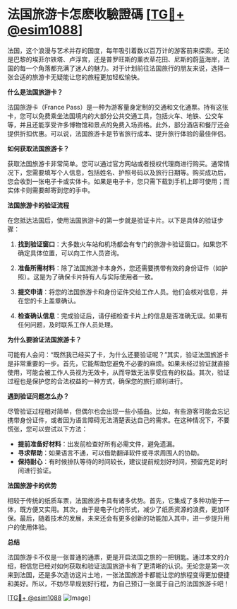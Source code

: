 # 法国旅游卡怎麽收驗證碼 [[TG💪+ @esim1088](https://t.me/s/esim1088)]

法国，这个浪漫与艺术并存的国度，每年吸引着数以百万计的游客前来探索。无论是巴黎的埃菲尔铁塔、卢浮宫，还是普罗旺斯的薰衣草花田、尼斯的蔚蓝海岸，法国的每一个角落都充满了迷人的魅力。对于计划前往法国旅行的朋友来说，选择一张合适的旅游卡无疑能让您的旅程更加轻松愉快。

**什么是法国旅游卡？**

法国旅游卡（France Pass）是一种为游客量身定制的交通和文化通票。持有这张卡，您可以免费乘坐法国境内的大部分公共交通工具，包括火车、地铁、公交车等，并且还能享受许多博物馆和景点的免费入场资格。此外，部分酒店和餐厅还会提供折扣优惠。可以说，法国旅游卡是节省旅行成本、提升旅行体验的最佳伴侣。

**如何获取法国旅游卡？**

获取法国旅游卡非常简单。您可以通过官方网站或者授权代理商进行购买。通常情况下，您需要填写个人信息，包括姓名、护照号码以及旅行日期等。购买成功后，您会收到一张电子卡或实体卡。如果是电子卡，您只需下载到手机上即可使用；而实体卡则需要邮寄到您的手中。

**法国旅游卡的验证流程**

在您抵达法国后，使用法国旅游卡的第一步就是验证卡片。以下是具体的验证步骤：

1. **找到验证窗口**：大多数火车站和机场都会有专门的旅游卡验证窗口。如果您不确定具体位置，可以向工作人员咨询。

2. **准备所需材料**：除了法国旅游卡本身外，您还需要携带有效的身份证件（如护照）。这是为了确保卡片持有人与实际使用者一致。

3. **提交申请**：将您的法国旅游卡和身份证件交给工作人员。他们会核对信息，并在您的卡上盖章确认。

4. **检查确认信息**：完成验证后，请仔细检查卡片上的信息是否准确无误。如果有任何问题，及时联系工作人员处理。

**为什么要验证法国旅游卡？**

可能有人会问：“既然我已经买了卡，为什么还要验证呢？”其实，验证法国旅游卡是非常重要的一步。首先，它能帮助您避免不必要的麻烦。如果未经过验证就直接使用，可能会被工作人员视为无效卡，从而导致无法享受应有的权益。其次，验证过程也是保护您的合法权益的一种方式，确保您的旅行顺利进行。

**遇到验证问题怎么办？**

尽管验证过程相对简单，但偶尔也会出现一些小插曲。比如，有些游客可能会忘记携带身份证件，或者因为语言障碍无法清楚表达自己的需求。在这种情况下，不要慌张，您可以尝试以下方法：

- **提前准备好材料**：出发前检查好所有必需文件，避免遗漏。
- **寻求帮助**：如果语言不通，可以借助翻译软件或寻求周围人的协助。
- **保持耐心**：有时候排队等待的时间较长，建议提前规划好时间，预留充足的时间进行验证。

**法国旅游卡的优势**

相较于传统的纸质车票，法国旅游卡具有诸多优势。首先，它集成了多种功能于一体，既方便又实用。其次，由于是电子化的形式，减少了纸质资源的浪费，更加环保。最后，随着技术的发展，未来还会有更多创新的功能加入其中，进一步提升用户的使用体验。

**总结**

法国旅游卡不仅是一张普通的通票，更是开启法国之旅的一把钥匙。通过本文的介绍，相信您已经对如何获取和验证法国旅游卡有了更清晰的认识。无论您是第一次来到法国，还是多次造访这片土地，一张法国旅游卡都能让您的旅程变得更加便捷和美好。所以，不妨尽早规划好行程，为自己预订一张属于自己的法国旅游卡吧！

[[TG💪+ @esim1088](https://t.me/s/esim1088) ![Image](https://i.postimg.cc/4NQfJmqS/Snipaste-2025-05-13-00-14-12.png)]